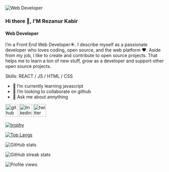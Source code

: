 
![Web Developer](https://media.licdn.com/dms/image/C5616AQH5uC2OfBlVgw/profile-displaybackgroundimage-shrink_350_1400/0/1566447283349?e=1679529600&v=beta&t=xWnl80RggtJFjHYcoHRsLoSiSxL9SJyVtY06q0n-LQM)
### Hi there 👋, I'M Rezanur Kabir
#### Web Developer

I’m a Front End Web Developer☀️. I describe myself as a passionate developer who loves coding, open source, and the web platform ❤️.
Aside from my job, I like to create and contribute to open source projects. That helps me to learn a ton of new stuff, grow as a developer and support other open source projects.


Skills:  REACT / JS / HTML / CSS

- 🌱 I’m currently learning javascript 
- 👯 I’m looking to collaborate on github 
- 💬 Ask me about annything 


[<img src='https://cdn.jsdelivr.net/npm/simple-icons@3.0.1/icons/github.svg' alt='github' height='40'>](https://github.com/rezanurkabir)  [<img src='https://cdn.jsdelivr.net/npm/simple-icons@3.0.1/icons/linkedin.svg' alt='linkedin' height='40'>](https://www.linkedin.com/in/rezanurkabir//)  [<img src='https://cdn.jsdelivr.net/npm/simple-icons@3.0.1/icons/twitter.svg' alt='twitter' height='40'>](https://twitter.com/#)  

[![trophy](https://github-profile-trophy.vercel.app/?username=rezanurkabir)](https://github.com/ryo-ma/github-profile-trophy)

[![Top Langs](https://github-readme-stats.vercel.app/api/top-langs/?username=rezanurkabir)](https://github.com/anuraghazra/github-readme-stats)

![GitHub stats](https://github-readme-stats.vercel.app/api?username=rezanurkabir&show_icons=true&count_private=true)  

![GitHub streak stats](https://streak-stats.demolab.com/?user=rezanurkabir)  

![Profile views](https://gpvc.arturio.dev/rezanurkabir)  

